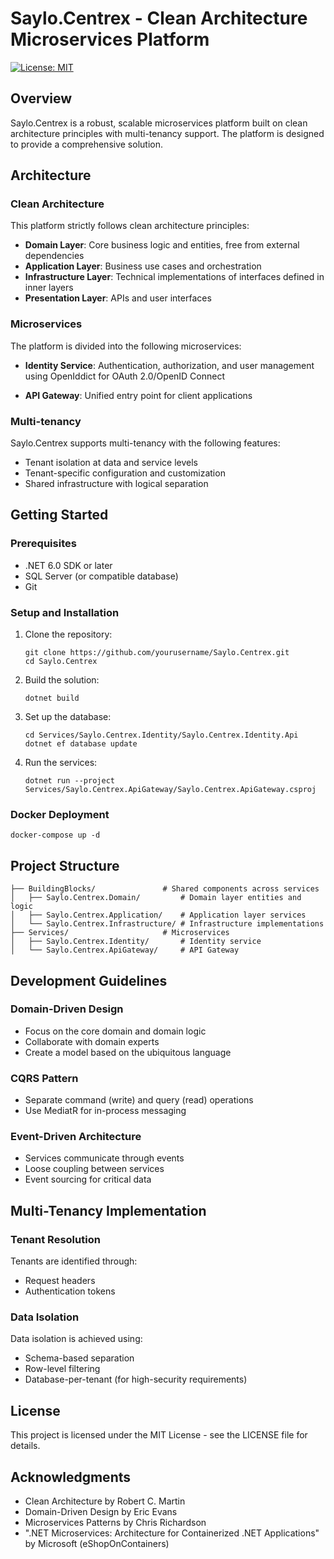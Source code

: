 # Saylo.Centrex - Clean Architecture Microservices Platform

[![License: MIT](https://img.shields.io/badge/License-MIT-blue.svg)](https://opensource.org/licenses/MIT)

## Overview

Saylo.Centrex is a robust, scalable microservices platform built on clean architecture principles with multi-tenancy support. The platform is designed to provide a comprehensive solution.

## Architecture

### Clean Architecture

This platform strictly follows clean architecture principles:

- **Domain Layer**: Core business logic and entities, free from external dependencies
- **Application Layer**: Business use cases and orchestration
- **Infrastructure Layer**: Technical implementations of interfaces defined in inner layers
- **Presentation Layer**: APIs and user interfaces

### Microservices

The platform is divided into the following microservices:

- **Identity Service**: Authentication, authorization, and user management using OpenIddict for OAuth 2.0/OpenID Connect

- **API Gateway**: Unified entry point for client applications

### Multi-tenancy

Saylo.Centrex supports multi-tenancy with the following features:

- Tenant isolation at data and service levels
- Tenant-specific configuration and customization
- Shared infrastructure with logical separation

## Getting Started

### Prerequisites

- .NET 6.0 SDK or later
- SQL Server (or compatible database)
- Git

### Setup and Installation

1. Clone the repository:
   ```
   git clone https://github.com/yourusername/Saylo.Centrex.git
   cd Saylo.Centrex
   ```

2. Build the solution:
   ```
   dotnet build
   ```

3. Set up the database:
   ```
   cd Services/Saylo.Centrex.Identity/Saylo.Centrex.Identity.Api
   dotnet ef database update
   ```

4. Run the services:
   ```
   dotnet run --project Services/Saylo.Centrex.ApiGateway/Saylo.Centrex.ApiGateway.csproj
   ```

### Docker Deployment

```
docker-compose up -d
```

## Project Structure

```
├── BuildingBlocks/               # Shared components across services
│   ├── Saylo.Centrex.Domain/         # Domain layer entities and logic
│   ├── Saylo.Centrex.Application/    # Application layer services
│   └── Saylo.Centrex.Infrastructure/ # Infrastructure implementations
├── Services/                     # Microservices
│   ├── Saylo.Centrex.Identity/       # Identity service
│   └── Saylo.Centrex.ApiGateway/     # API Gateway
```

## Development Guidelines

### Domain-Driven Design

- Focus on the core domain and domain logic
- Collaborate with domain experts
- Create a model based on the ubiquitous language

### CQRS Pattern

- Separate command (write) and query (read) operations
- Use MediatR for in-process messaging

### Event-Driven Architecture

- Services communicate through events
- Loose coupling between services
- Event sourcing for critical data

## Multi-Tenancy Implementation

### Tenant Resolution

Tenants are identified through:
- Request headers
- Authentication tokens

### Data Isolation

Data isolation is achieved using:
- Schema-based separation
- Row-level filtering
- Database-per-tenant (for high-security requirements)

## License

This project is licensed under the MIT License - see the LICENSE file for details.

## Acknowledgments

- Clean Architecture by Robert C. Martin
- Domain-Driven Design by Eric Evans
- Microservices Patterns by Chris Richardson
- ".NET Microservices: Architecture for Containerized .NET Applications" by Microsoft (eShopOnContainers)
